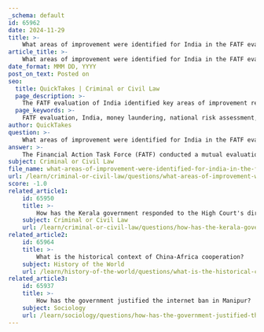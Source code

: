 ```yaml
---
_schema: default
id: 65962
date: 2024-11-29
title: >-
    What areas of improvement were identified for India in the FATF evaluation?
article_title: >-
    What areas of improvement were identified for India in the FATF evaluation?
date_format: MMM DD, YYYY
post_on_text: Posted on
seo:
  title: QuickTakes | Criminal or Civil Law
  page_description: >-
    The FATF evaluation of India identified key areas of improvement regarding money laundering and terrorist financing, including enhancing public consultation, ensuring completion of legal trials, and adopting a risk-based approach to non-profit organizations.
  page_keywords: >-
    FATF evaluation, India, money laundering, national risk assessment, anti-money laundering, counter-terrorist financing, public consultation, trials and sanctions, non-profit organizations, compliance improvement
author: QuickTakes
question: >-
    What areas of improvement were identified for India in the FATF evaluation?
answer: >-
    The Financial Action Task Force (FATF) conducted a mutual evaluation of India for the period 2023-24, which resulted in a report adopted during the FATF plenary held in Singapore in June 2024. While India was recognized for achieving a "high level of technical compliance" and was placed in the "regular follow-up" category, there were still areas identified for improvement.\n\nThe key areas requiring improvement included:\n\n1. **Public Consultation on Money Laundering National Risk Assessment**: India was found to be partially compliant in this area. It is essential for the country to enhance its public consultation processes regarding the updates to the national risk assessment guidance related to money laundering.\n\n2. **Completion of Trials and Sanctions**: The FATF emphasized the need for India to ensure that money laundering and terrorist financing trials are completed efficiently and that offenders face appropriate sanctions. This is crucial for the effectiveness of the anti-money laundering and counter-terrorist financing (AML/CFT) framework.\n\n3. **Risk-Based Approach with Non-Profit Organizations**: The FATF recommended that India adopt a more risk-based and educative approach when dealing with non-profit organizations to prevent misuse for money laundering and terrorist financing.\n\nOverall, while India has made significant strides in its AML/CFT framework, these areas highlight the need for ongoing improvements to adapt to the evolving financial landscape and to ensure compliance with international standards.
subject: Criminal or Civil Law
file_name: what-areas-of-improvement-were-identified-for-india-in-the-fatf-evaluation.md
url: /learn/criminal-or-civil-law/questions/what-areas-of-improvement-were-identified-for-india-in-the-fatf-evaluation
score: -1.0
related_article1:
    id: 65950
    title: >-
        How has the Kerala government responded to the High Court's directives on the Hema Committee report?
    subject: Criminal or Civil Law
    url: /learn/criminal-or-civil-law/questions/how-has-the-kerala-government-responded-to-the-high-courts-directives-on-the-hema-committee-report
related_article2:
    id: 65964
    title: >-
        What is the historical context of China-Africa cooperation?
    subject: History of the World
    url: /learn/history-of-the-world/questions/what-is-the-historical-context-of-chinaafrica-cooperation
related_article3:
    id: 65937
    title: >-
        How has the government justified the internet ban in Manipur?
    subject: Sociology
    url: /learn/sociology/questions/how-has-the-government-justified-the-internet-ban-in-manipur
---
```


&nbsp;